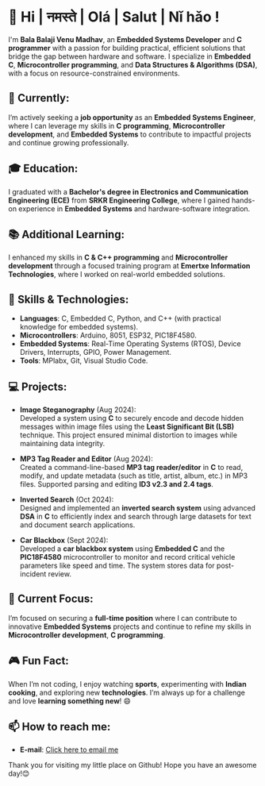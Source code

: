 # 👋 Hi | नमस्ते | Olá | Salut | Nǐ hǎo !

I'm **Bala Balaji Venu Madhav**, an **Embedded Systems Developer** and **C programmer** with a passion for building practical, efficient solutions that bridge the gap between hardware and software. I specialize in **Embedded C**, **Microcontroller programming**, and **Data Structures & Algorithms (DSA)**, with a focus on resource-constrained environments.

## 🚀 Currently:
I’m actively seeking a **job opportunity** as an **Embedded Systems Engineer**, where I can leverage my skills in **C programming**, **Microcontroller development**, and **Embedded Systems** to contribute to impactful projects and continue growing professionally.

## 🎓 Education:
I graduated with a **Bachelor's degree in Electronics and Communication Engineering (ECE)** from **SRKR Engineering College**, where I gained hands-on experience in **Embedded Systems** and hardware-software integration.

## 📚 Additional Learning:
I enhanced my skills in **C & C++ programming** and **Microcontroller development** through a focused training program at **Emertxe Information Technologies**, where I worked on real-world embedded solutions.

## 🔧 Skills & Technologies:

- **Languages**: C, Embedded C, Python, and C++ (with practical knowledge for embedded systems).
- **Microcontrollers**: Arduino, 8051, ESP32, PIC18F4580.
- **Embedded Systems**: Real-Time Operating Systems (RTOS), Device Drivers, Interrupts, GPIO, Power Management.
- **Tools**: MPlabx, Git, Visual Studio Code.

## 💻 Projects:

- **Image Steganography** (Aug 2024):  
  Developed a system using **C** to securely encode and decode hidden messages within image files using the **Least Significant Bit (LSB)** technique. This project ensured minimal distortion to images while maintaining data integrity.

- **MP3 Tag Reader and Editor** (Aug 2024):  
  Created a command-line-based **MP3 tag reader/editor** in **C** to read, modify, and update metadata (such as title, artist, album, etc.) in MP3 files. Supported parsing and editing **ID3 v2.3 and 2.4 tags**.

- **Inverted Search** (Oct 2024):  
  Designed and implemented an **inverted search system** using advanced **DSA** in **C** to efficiently index and search through large datasets for text and document search applications.

- **Car Blackbox** (Sept 2024):  
  Developed a **car blackbox system** using **Embedded C** and the **PIC18F4580** microcontroller to monitor and record critical vehicle parameters like speed and time. The system stores data for post-incident review.

## 🌱 Current Focus:
I’m focused on securing a **full-time position** where I can contribute to innovative **Embedded Systems** projects and continue to refine my skills in **Microcontroller development**, **C programming**.

## 🎮 Fun Fact:
When I’m not coding, I enjoy watching **sports**, experimenting with **Indian cooking**, and exploring new **technologies**. I’m always up for a challenge and love **learning something new**! 😄

## 📫 How to reach me:
- **E-mail**: [Click here to email me](mailto:venumadhavanyam25@gmail.com)

Thank you for visiting my little place on Github! Hope you have an awesome day!😊
